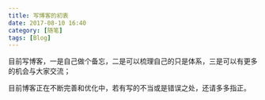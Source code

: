 ```yaml
---
title: 写博客的初衷
date: 2017-08-10 16:40
category: [随笔]
tags: [Blog]
---
```




目前写博客，一是自己做个备忘，二是可以梳理自己的只是体系，三是可以有更多的机会与大家交流；

目前博客正在不断完善和优化中，若有写的不当或是错误之处，还请多多指正。


